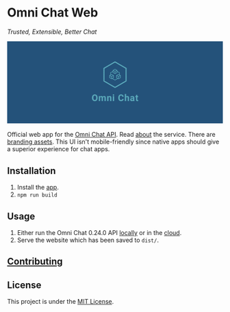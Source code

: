 # Omni Chat Web

_Trusted, Extensible, Better Chat_

![Cover](docs/cover.png)

Official web app for the [Omni Chat API](https://github.com/neelkamath/omni-chat-backend). Read [about](https://github.com/neelkamath/omni-chat-backend/blob/v0.24.0/docs/about.md) the service. There are [branding assets](https://github.com/neelkamath/omni-chat-backend/tree/v0.24.0/branding). This UI isn't mobile-friendly since native apps should give a superior experience for chat apps.

## Installation

1. Install the [app](docs/install.md).
1. `npm run build`

## Usage

1. Either run the Omni Chat 0.24.0 API [locally](https://github.com/neelkamath/omni-chat-backend/blob/v0.24.0/docs/docker-compose.md) or in the [cloud](https://github.com/neelkamath/omni-chat-backend/blob/v0.24.0/docs/cloud.md).
1. Serve the website which has been saved to `dist/`.

## [Contributing](docs/CONTRIBUTING.md)

## License

This project is under the [MIT License](LICENSE).
